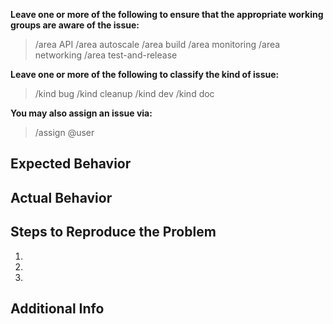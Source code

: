 **Leave one or more of the following to ensure that the appropriate
working groups are aware of the issue:**

> /area API
> /area autoscale
> /area build
> /area monitoring
> /area networking
> /area test-and-release

**Leave one or more of the following to classify the kind of issue:**

> /kind bug
> /kind cleanup
> /kind dev
> /kind doc

**You may also assign an issue via:**

> /assign @user

## Expected Behavior


## Actual Behavior


## Steps to Reproduce the Problem

  1.
  2.
  3.

## Additional Info
